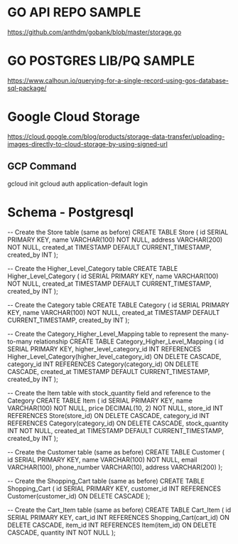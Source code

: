 # GO API REPO SAMPLE

https://github.com/anthdm/gobank/blob/master/storage.go

# GO POSTGRES LIB/PQ SAMPLE

https://www.calhoun.io/querying-for-a-single-record-using-gos-database-sql-package/

# Google Cloud Storage

https://cloud.google.com/blog/products/storage-data-transfer/uploading-images-directly-to-cloud-storage-by-using-signed-url

## GCP Command

gcloud init
gcloud auth application-default login

# Schema - Postgresql

-- Create the Store table (same as before)
CREATE TABLE Store (
id SERIAL PRIMARY KEY,
name VARCHAR(100) NOT NULL,
address VARCHAR(200) NOT NULL,
created_at TIMESTAMP DEFAULT CURRENT_TIMESTAMP,
created_by INT
);

-- Create the Higher_Level_Category table
CREATE TABLE Higher_Level_Category (
id SERIAL PRIMARY KEY,
name VARCHAR(100) NOT NULL,
created_at TIMESTAMP DEFAULT CURRENT_TIMESTAMP,
created_by INT
);

-- Create the Category table
CREATE TABLE Category (
id SERIAL PRIMARY KEY,
name VARCHAR(100) NOT NULL,
created_at TIMESTAMP DEFAULT CURRENT_TIMESTAMP,
created_by INT
);

-- Create the Category_Higher_Level_Mapping table to represent the many-to-many relationship
CREATE TABLE Category_Higher_Level_Mapping (
id SERIAL PRIMARY KEY,
higher_level_category_id INT REFERENCES Higher_Level_Category(higher_level_category_id) ON DELETE CASCADE,
category_id INT REFERENCES Category(category_id) ON DELETE CASCADE,
created_at TIMESTAMP DEFAULT CURRENT_TIMESTAMP,
created_by INT
);

-- Create the Item table with stock_quantity field and reference to the Category
CREATE TABLE Item (
id SERIAL PRIMARY KEY,
name VARCHAR(100) NOT NULL,
price DECIMAL(10, 2) NOT NULL,
store_id INT REFERENCES Store(store_id) ON DELETE CASCADE,
category_id INT REFERENCES Category(category_id) ON DELETE CASCADE,
stock_quantity INT NOT NULL,
created_at TIMESTAMP DEFAULT CURRENT_TIMESTAMP,
created_by INT
);

-- Create the Customer table (same as before)
CREATE TABLE Customer (
id SERIAL PRIMARY KEY,
name VARCHAR(100) NOT NULL,
email VARCHAR(100),
phone_number VARCHAR(10),
address VARCHAR(200)
);

-- Create the Shopping_Cart table (same as before)
CREATE TABLE Shopping_Cart (
id SERIAL PRIMARY KEY,
customer_id INT REFERENCES Customer(customer_id) ON DELETE CASCADE
);

-- Create the Cart_Item table (same as before)
CREATE TABLE Cart_Item (
id SERIAL PRIMARY KEY,
cart_id INT REFERENCES Shopping_Cart(cart_id) ON DELETE CASCADE,
item_id INT REFERENCES Item(item_id) ON DELETE CASCADE,
quantity INT NOT NULL
);
